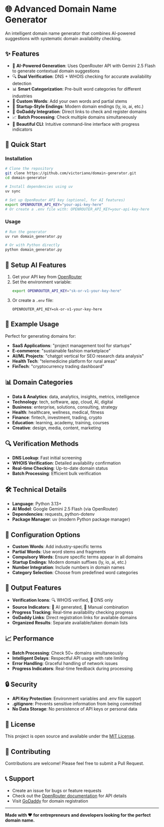 # 🌐 Advanced Domain Name Generator

An intelligent domain name generator that combines AI-powered suggestions with systematic domain availability checking.

## ✨ Features

- 🤖 **AI-Powered Generation**: Uses OpenRouter API with Gemini 2.5 Flash to generate contextual domain suggestions
- 🔍 **Dual Verification**: DNS + WHOIS checking for accurate availability detection
- 📊 **Smart Categorization**: Pre-built word categories for different industries
- 🎯 **Custom Words**: Add your own words and partial stems
- 🚀 **Startup-Style Endings**: Modern domain endings (ly, io, ai, etc.)
- 🔗 **GoDaddy Integration**: Direct links to check and register domains
- 📈 **Batch Processing**: Check multiple domains simultaneously
- 🎨 **Beautiful CLI**: Intuitive command-line interface with progress indicators

## 🚀 Quick Start

### Installation

```bash
# Clone the repository
git clone https://github.com/victoriano/domain-generator.git
cd domain-generator

# Install dependencies using uv
uv sync

# Set up OpenRouter API key (optional, for AI features)
export OPENROUTER_API_KEY="your-api-key-here"
# Or create a .env file with: OPENROUTER_API_KEY=your-api-key-here
```

### Usage

```bash
# Run the generator
uv run domain_generator.py

# Or with Python directly
python domain_generator.py
```

## 🔧 Setup AI Features

1. Get your API key from [OpenRouter](https://openrouter.ai/keys)
2. Set the environment variable:
   ```bash
   export OPENROUTER_API_KEY="sk-or-v1-your-key-here"
   ```
3. Or create a `.env` file:
   ```
   OPENROUTER_API_KEY=sk-or-v1-your-key-here
   ```

## 🎯 Example Usage

Perfect for generating domains for:
- **SaaS Applications**: "project management tool for startups"
- **E-commerce**: "sustainable fashion marketplace"
- **AI/ML Projects**: "chatgpt vertical for SEO research data analysis"
- **Health Tech**: "telemedicine platform for rural areas"
- **FinTech**: "cryptocurrency trading dashboard"

## 📊 Domain Categories

- **Data & Analytics**: data, analytics, insights, metrics, intelligence
- **Technology**: tech, software, app, cloud, AI, digital
- **Business**: enterprise, solutions, consulting, strategy
- **Health**: healthcare, wellness, medical, fitness
- **Finance**: fintech, investment, trading, crypto
- **Education**: learning, academy, training, courses
- **Creative**: design, media, content, marketing

## 🔍 Verification Methods

- **DNS Lookup**: Fast initial screening
- **WHOIS Verification**: Detailed availability confirmation
- **Real-time Checking**: Up-to-date domain status
- **Batch Processing**: Efficient bulk verification

## 🛠️ Technical Details

- **Language**: Python 3.13+
- **AI Model**: Google Gemini 2.5 Flash (via OpenRouter)
- **Dependencies**: requests, python-dotenv
- **Package Manager**: uv (modern Python package manager)

## 📝 Configuration Options

- **Custom Words**: Add industry-specific terms
- **Partial Words**: Use word stems and fragments  
- **Compulsory Words**: Ensure specific terms appear in all domains
- **Startup Endings**: Modern domain suffixes (ly, io, ai, etc.)
- **Number Integration**: Include numbers in domain names
- **Category Selection**: Choose from predefined word categories

## 🎨 Output Features

- **Verification Icons**: 🔍 WHOIS verified, 📡 DNS only
- **Source Indicators**: 🤖 AI generated, 🔧 Manual combination
- **Progress Tracking**: Real-time availability checking progress
- **GoDaddy Links**: Direct registration links for available domains
- **Organized Results**: Separate available/taken domain lists

## 📈 Performance

- **Batch Processing**: Check 50+ domains simultaneously
- **Intelligent Delays**: Respectful API usage with rate limiting
- **Error Handling**: Graceful handling of network issues
- **Progress Indicators**: Real-time feedback during processing

## 🔒 Security

- **API Key Protection**: Environment variables and .env file support
- **.gitignore**: Prevents sensitive information from being committed
- **No Data Storage**: No persistence of API keys or personal data

## 📄 License

This project is open source and available under the [MIT License](LICENSE).

## 🤝 Contributing

Contributions are welcome! Please feel free to submit a Pull Request.

## 📞 Support

- Create an issue for bugs or feature requests
- Check out the [OpenRouter documentation](https://openrouter.ai/docs) for API details
- Visit [GoDaddy](https://www.godaddy.com) for domain registration

---

**Made with ❤️ for entrepreneurs and developers looking for the perfect domain name.**

